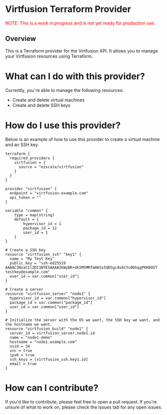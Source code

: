 # Virtfusion Terraform Provider

<p style="color: red">NOTE: This is a work in progress and is not yet ready for production use.</p>


## Overview

This is a Terraform provider for the Virtfusion API. It allows you to manage your Virtfusion resources using Terraform.

# What can I do with this provider?

Currently, you're able to manage the following resources:
* Create and delete virtual machines
* Create and delete SSH keys

# How do I use this provider?

Below is an example of how to use this provider to create a virtual machine and an SSH key.

```hcl
terraform {
  required_providers {
    virtfusion = {
      source = "ezscale/virtfusion"
    }
  }
}

provider "virtfusion" {
  endpoint = "virtfusion.example.com"
  api_token = ""
}

variable "common" {
    type = map(string)
    default = {
        hypervisor_id = 1
        package_id = 12
        user_id = 1
    }
}

# Create a SSH key
resource "virtfusion_ssh" "key1" {
  name = "My Test Key"
  public_key = "ssh-ed25519 AAAAC3NzaC1lZDI1NTE5AAAAIKWyBR+dk5M5MMfmH6Ss5QDSgcAvbCYu0DkqgPKH8O5T testkey@example.com"
  user_id = var.common["user_id"]
}

# Create a server
resource "virtfusion_server" "node1" {
  hypervisor_id = var.common["hypervisor_id"]
  package_id = var.common["package_id"]
  user_id = var.common["user_id"]
}

# Initialize the server with the OS we want, the SSH key we want, and the hostname we want.
resource "virtfusion_build" "node1" {
  server_id = virtfusion_server.node1.id
  name = "node1-demo"
  hostname = "node1.example.com"
  osid = 34
  vnc = true
  ipv6 = true
  ssh_keys = [virtfusion_ssh.key1.id]
  email = true
}
```

# How can I contribute?

If you'd like to contribute, please feel free to open a pull request. If you're unsure of what to work on, please check the issues tab for any open issues.